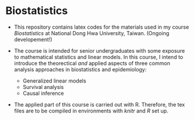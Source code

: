 # Biostatistics

- This repository contains latex codes for the materials used in my course *Biostatistics* at National Dong Hwa University, Taiwan.  (Ongoing developement!)

- The course is intended for senior undergraduates with some exposure to mathematical statistics and linear models.  In this course, I intend to introduce the theorectical *and* applied aspects of three common analysis approaches in biostatistics and epidemiology:
  - Generalized linear models
  - Survival analysis
  - Causal inference

- The applied part of this course is carried out with R.  Therefore, the tex files are to be compiled in environments with *knitr* and *R* set up.
